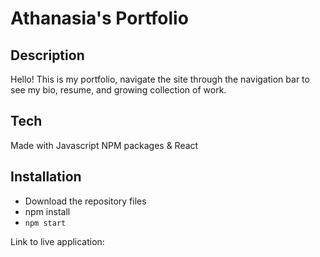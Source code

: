 # Athanasia's Portfolio

## Description
Hello! This is my portfolio, navigate the site through the navigation bar to see my bio, resume, and growing collection of work.
  
## Tech
Made with Javascript NPM packages & React 

## Installation 
- Download the repository files
- npm install
- `npm start` 


Link to live application: 
